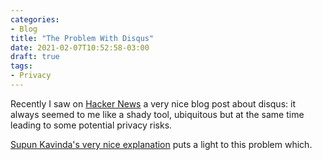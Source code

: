 ```yaml
---
categories:
- Blog
title: "The Problem With Disqus"
date: 2021-02-07T10:52:58-03:00
draft: true
tags:
- Privacy
---
```

Recently I saw on [Hacker News](https://news.ycombinator.com) a very nice blog post about disqus: it always seemed to me like a shady tool, ubiquitous but at the same time leading to some potential privacy risks.

[Supun Kavinda's very nice explanation](https://supunkavinda.blog/disqus) puts a light to this problem which. 
